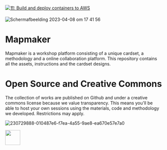 [![🏗 Build and deploy containers to AWS](https://github.com/two-trick-pony-NL/mapmaker/actions/workflows/deploy.yml/badge.svg)](https://github.com/two-trick-pony-NL/mapmaker/actions/workflows/deploy.yml)

![Schermafbeelding 2023-04-08 om 17 41 56](https://user-images.githubusercontent.com/71013416/230730243-2166d24e-ae01-4985-bcf2-5f9cbefc396c.png)


# Mapmaker
Mapmaker is a workshop platform consisting of a unique cardset, a methodology and a online collaboration platform.
This repository contains all the assets, instructions and the cardset designs. 

# Open Source and Creative Commons
The collection of works are published on Github and under a creative commons license because we value transparency. This means you'll be able to host your own sessions using the materials, code and methodology we developed. Restrictions may apply. 



![230729888-010487e6-f7ea-4a55-9ae8-ea670e57e7a0](https://user-images.githubusercontent.com/71013416/230730844-738a8447-3a33-4fc3-9898-1531df42e8b5.png)

<a href="https://creativecommons.org/licenses/by-nc-nd/4.0/"><img src="[[http://url.to/image.png](https://user-images.githubusercontent.com/71013416/230730844-738a8447-3a33-4fc3-9898-1531df42e8b5.png)](https://user-images.githubusercontent.com/71013416/230730844-738a8447-3a33-4fc3-9898-1531df42e8b5.png)" align="left" height="48" width="48" ></a>
